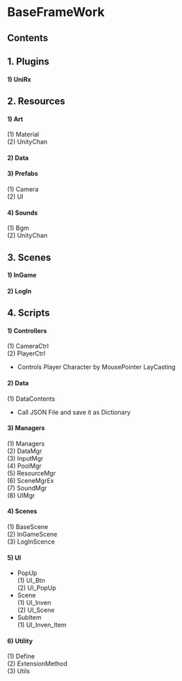 BaseFrameWork
=============
Contents
--------
## 1. Plugins
#### 1) UniRx
## 2. Resources
#### 1) Art   
   (1) Material   
   (2) UnityChan   
#### 2) Data   
#### 3) Prefabs   
   (1) Camera   
   (2) UI   
#### 4) Sounds   
   (1) Bgm   
   (2) UnityChan   
## 3. Scenes
#### 1) InGame
#### 2) LogIn
## 4. Scripts
#### 1) Controllers   
   (1) CameraCtrl   
   (2) PlayerCtrl   
   - Controls Player Character by MousePointer LayCasting   
#### 2) Data   
   (1) DataContents   
   - Call JSON File and save it as Dictionary   
#### 3) Managers   
   (1) Managers   
   (2) DataMgr   
   (3) InputMgr   
   (4) PoolMgr   
   (5) ResourceMgr   
   (6) SceneMgrEx   
   (7) SoundMgr   
   (8) UIMgr   
#### 4) Scenes   
   (1) BaseScene   
   (2) InGameScene      
   (3) LogInScence      
#### 5) UI   
* PopUp   
   (1) UI_Btn   
   (2) UI_PopUp   
* Scene   
   (1) UI_Inven   
   (2) UI_Scene   
* SubItem   
   (1) UI_Inven_Item    
#### 6) Utility   
   (1) Define   
   (2) ExtensionMethod   
   (3) Utils   
